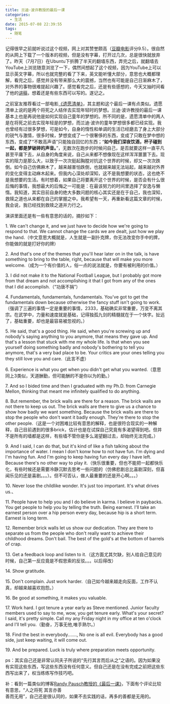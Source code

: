 ```yaml
---
title: 兰迪·波许教授的最后一课
categories:
  - 生活
date: 2015-07-08 22:39:55
tags:
  - 随笔
---
```


记得很早之前就听说过这个视频，网上对其赞誉颇高（[豆瓣电影](http://movie.douban.com/subject/4603382/)评分9.5）。很自然的从网上下载了一个版本的视频，但是没有字幕，打开过几次，总是很快就放弃了。昨天（7月7日）在Ubuntu下折腾了半天的翻墙东西，弄完之后，就翻墙去YouTube上浏览随意浏览了一下，偶然间想起了这个视频，因为YouTube上可以显示英文字幕，所以也就完整的看了下来，英文能听懂大部分，意思也大概都理解，看完之后，感觉并没有带来那么大的震撼，当然也有可能是自己日渐麻木了，对外界的事物很难提起兴趣了。感觉看完之后，还是有些感想的，今天又抽时间看了他的[讲稿](http://www.cs.cmu.edu/~pausch/Randy/pauschLastLectureChineseTranslation_10_25_07.pdf)，想着还是有些东西可以写的。遂记之。

<!-- more -->

之前室友推荐看过一部电影[《遗愿清单》](http://movie.douban.com/subject/1867345/)，其主题和这个最后一课有点类似。遗愿清单上说的是两个将死之人结伴去实现年轻时的梦想。兰迪·波许教授的最后一课基本上也是再说他是如何实现自己童年的梦想的。所不同的是，遗愿清单中的两人是在将死之前去实现年轻是的梦想，而兰迪·波许的童年梦想很多都已经实现。我也曾经有过很多梦想，可是如今，自身的惰性和单调的生活已经磨去了身上大部分的锐气与激情，很多时候，梦想变成了一个很奢侈的东西，变成了只敢在梦中想的东西，变成了“不敢高声语”只能独自回忆的东西；“**如今我们深夜饮酒，杯子碰到一起，都是梦破碎的声音。**”，无数次在跑步的时候问自己，是否就要这样一直平凡甚至平庸下去，从自身的角度来说，自己从来都不想像现在这样浑浑噩噩下去。现实的阻力是那么大，以致于一次次挺起胸膛对抗这个世界的时候，却又一次次跌倒。如今自己仿佛麻木了，越来越害怕跌倒，也就越来越无法站起，越来越对外界的变化变得主动麻木起来。但我内心深处却深知，这不是我想要的状态，这也绝不是我想要的生活。有时想着，如果自己将要离开这个世界的时候，是否会有什么很后悔的事情，我想最大的后悔之一可能是：在最该努力的时间里选择了安逸与懒惰。我知道，其实目前自身的绝大多数问题的核心其实还是在于自己，我也深知，救赎之道也从来都在自己的掌握之中。我希望有一天，再重新看这篇文章的时候，我会说，我已经找到救赎之道并力行之。

演讲里面还是有一些有意思的话的，摘抄如下：

1\. We can't change it, and we just have to decide how we're going to respond to that. We cannot change the cards we are dealt, just how we play the hand.（中文意思大概就是，人生就是一副扑克牌，你无法改变你手中的牌，你能做的就是打好你的牌）

2\. And that's one of the themes that you'll hear later on in the talk, is have something to bring to the table, right, because that will make you more welcome.（成为一个有价值的人，俗一点的说法就是，你要有被利用的价值。）

3\. I did not make it to the National Football League, but I probably got more from that dream and not accomplishing it that I got from any of the ones that I did accomplish.（“功唐不捐”）

4\. Fundamentals, fundamentals, fundamentals. You've got to get the fundamentals down because otherwise the fancy stuff isn't going to work.（强调了三遍的事情一定是重要的事情，2333，基础确实非常重要，万变不离其宗。在武学中，力量和速度就是基础，记得独孤九剑的精髓就在于一个快字。扯远了，基础重要，却也是最容易被忽视的。）

5\. He said, that's a good thing. He said, when you're screwing up and nobody's saying anything to you anymore, that means they gave up. And that's a lesson that stuck with me my whole life. Is that when you see yourself doing something badly and nobody's bothering to tell you anymore, that's a very bad place to be. Your critics are your ones telling you they still love you and care.（此言不虚）

6\. Experience is what you get when you didn't get what you wanted.（意思同上3类似，天道酬勤，但可能酬的不是你以为的勤。）

7\. And so I bided time and then I graduated with my Ph.D. from Carnegie Mellon, thinking that meant me infinitely qualified to do anything.

8\. But remember, the brick walls are there for a reason. The brick walls are not there to keep us out. The brick walls are there to give us a chance to show how badly we want something. Because the brick walls are there to stop the people who don't want it badly enough. They're there to stop the other people.（这是一个对困难比较有意思的解释，也是很符合现实的一种解释，自己目前遇到的很多brick，估计也是在试探自己究竟有多渴望得到吧。但并不是所有的墙都是这样，有些墙不管你是多么渴望翻过去，却始终无法完成。）

9\. And I said, I can do that, but it's kind of like a fish talking about the importance of water. I mean I don't konw how to not have fun. I'm dying and I'm having fun. And I'm going to keep having fun every day I have left. Because there's no other way to play it.（快乐很重要，但也不能把一起都快乐化，有些时候还是需要冷静沉默去思考一些问题的（仿佛悲剧总比喜剧深刻，但喜闻乐见的还是喜剧。。。）。但不可否认，做人最重要的还是开心啊。。。）

10\. Never lose the childlike wonder. It's just too important. It's what drives us.、

11\. People have to help you and I do believe in karma. I believe in paybacks. You get people to help you by telling the truth. Being earnest. I'll take an earnest person over a hip person every day, because hip is a short term. Earnest is long term.

12\. Remember brick walls let us show our dedication. They are there to separate us from the people who don't really want to achieve their childhood dreams. Don't bail. The best of the gold's at the bottom of barrels of crap.

13\. Get a feedback loop and listen to it.（这方面尤其欠缺，别人给自己意见的时候，自己第一反应竟是不假思索的反驳。。。以后得改）

14\. Show gratitude.

15\. Don't complain. Just work harder.（自己如今越来越走向反面，工作不认真，却越来越喜欢抱怨。）

16\. Be good at something, it makes you valuable.

17\. Work hard. I got tenure a year early as Steve mentioned. Junior faculty members used to say to me, wow, you get tenure early. What's your secret? I said, it's pretty simple. Call my any Friday night in my office at ten o'clock and I'll tell you.（勤奋，万事无他,唯手熟尔。）

18\. Find the best in everybody......., No one is all evil. Everybody has a good side, just keep waiting, it will come out.

19\. And be prepared. Luck is truly where preparation meets opportunity.

ps：其实自己还是非常认同夫子所说的“先行其言而后从之”之语的。因为如果没有实现这些东西，写这些东西没有任何意义。但自己还是在没有完成之前把这些东西写出来了，权当练练写作技巧吧。

补：看到一篇类似的博客[Randy Pausch教授的《最后一课》](http://www.ruanyifeng.com/blog/2008/08/randy_pausch_the_last_lecture.html)，下面有个评论比较有意思，“人之将死 其言亦善  
善而无用”，自己还是很认同的，如果不去实践的话，再多的善都是无用的。
